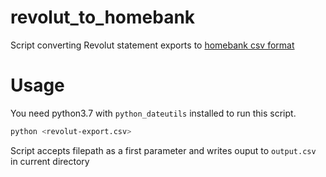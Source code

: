 # revolut_to_homebank

Script converting Revolut statement exports to [homebank csv format](http://homebank.free.fr/help/misc-csvformat.html#txn)

# Usage

You need python3.7 with `python_dateutils` installed to run this script. 
```bash
python <revolut-export.csv>
```
Script accepts filepath as a first parameter and writes ouput to `output.csv` in current directory